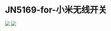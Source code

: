 # JN5169-for-小米无线开关

![](https://am.zdmimg.com/201603/10/56e1344deed61.jpg_e600.jpg)
![](https://am.zdmimg.com/201603/10/56e1335cb566c.png_e600.jpg)
